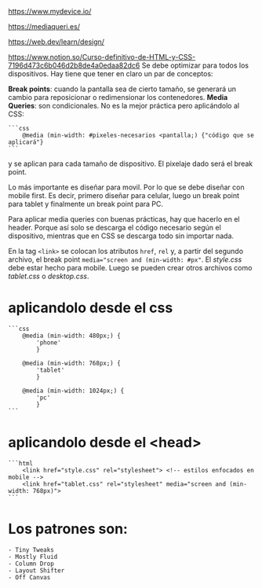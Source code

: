 https://www.mydevice.io/

https://mediaqueri.es/

https://web.dev/learn/design/


https://www.notion.so/Curso-definitivo-de-HTML-y-CSS-7196d473c6b046d2b8de4a0edaa82dc6
Se debe optimizar para todos los dispositivos. Hay tiene que tener en claro un par de conceptos:

__Break points__: cuando la pantalla sea de cierto tamaño, se generará un cambio para reposicionar o redimensionar los contenedores.
__Media Queries__: son condicionales. No es la mejor práctica pero aplicándolo al CSS:

    ```css
        @media (min-width: #pixeles-necesarios <pantalla;) {"código que se aplicará"}
    ```

y se aplican para cada tamaño de dispositivo. El pixelaje dado será el break point.

Lo más importante es diseñar para movil. Por lo que se debe diseñar con mobile first. Es decir, primero diseñar para celular, luego un break point para tablet y finalmente un break point para PC.

Para aplicar media queries con buenas prácticas, hay que hacerlo en el header. Porque así solo se descarga el código necesario según el dispositivo, mientras que en CSS se descarga todo sin importar nada.

En la tag ```<link>``` se colocan los atributos ```href```, ```rel``` y, a partir del segundo archivo, el break point ```media="screen and (min-width: #px"```. El _style.css_ debe estar hecho para mobile. Luego se pueden crear otros archivos como _tablet.css_ o _desktop.css_.

# aplicandolo desde el css
    ```css
        @media (min-width: 480px;) {
            'phone'
            }

        @media (min-width: 768px;) {
            'tablet'
            }

        @media (min-width: 1024px;) {
            'pc'
            }
    ```


# aplicandolo desde el __\<head\>__
    ```html
        <link href="style.css" rel="stylesheet"> <!-- estilos enfocados en mobile -->
        <link href="tablet.css" rel="stylesheet" media="screen and (min-width: 768px)">
    ```

# Los patrones son:
    - Tiny Tweaks
    - Mostly Fluid
    - Column Drop
    - Layout Shifter
    - Off Canvas
